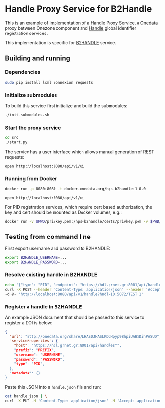 # Handle Proxy Service for B2Handle

This is an example of implementation of a Handle Proxy Service, a [Onedata](https://onedata.org) proxy between Onezone component and [Handle](http://handle.net) global identifier registration services.

This implementation is specific for [B2HANDLE](https://www.eudat.eu/services/userdoc/b2handle) service.


## Building and running

### Dependencies

```bash
sudo pip install lxml connexion requests
```


### Initialize submodules
To build this service first initialize and build the submodules:
```bash
./init-submodules.sh
```

### Start the proxy service
```bash
cd src
./start.py
```

The service has a user interface which allows manual generation of REST requests:
```bash
open http://localhost:8080/api/v1/ui
```

### Running from Docker
```bash
docker run -p 8080:8080 -t docker.onedata.org/hps-b2handle:1.0.0

open http://localhost:8080/api/v1/ui
```
For PID registration services, which require cert based authorization, the key and cert should be mounted
as Docker volumes, e.g.:
```bash
docker run -v $PWD/privkey.pem:/hps-b2handle/certs/privkey.pem -v $PWD/cert.pem:/hps-b2handle/certs/cert.pem onedata/hps-b2handle:1.0.0
```

## Testing from command line

First export username and password to B2HANDLE:
```bash
export B2HANDLE_USERNAME=...
export B2HANDLE_PASSWORD=...
```

### Resolve existing handle in B2HANDLE
```bash
echo '{"type": "PID", "endpoint": "https://hdl.grnet.gr:8001/api/handles", "username": "${B2HANDLE_USERNAME}", "password": ${B2HANDLE_PASSWORD}" }' | \
curl -X POST --header 'Content-Type: application/json' --header 'Accept: text/plain' \
-d @- 'http://localhost:8080/api/v1/handle?hndl=10.5072/TEST.1'
```


### Register a handle in B2HANDLE
An example JSON document that should be passed to this service to register a DOI is below:
```json
{
  "url": "http://onedata.org/share/LHASDJHASLKDJHpyp98hpiUABSDihPASUD",
  "serviceProperties": {
    "host": "https://hdl.grnet.gr:8001/api/handles"",
    "prefix": "PREFIX",
    "username": "USERNAME",
    "password": "PASSWORD",
    "type": "PID",
  },
  "metadata": {}
}
```

Paste this JSON into a `handle.json` file and run:
```bash
cat handle.json | \
curl -X PUT -H 'Content-Type: application/json' -H 'Accept: application/json' -d @- 'http://localhost:8080/api/v1/handle?hndl=share1'
```


